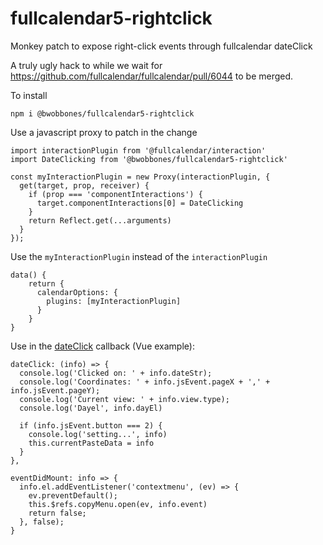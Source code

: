 # fullcalendar5-rightclick
Monkey patch to expose right-click events through fullcalendar dateClick

A truly ugly hack to while we wait for https://github.com/fullcalendar/fullcalendar/pull/6044 to be merged.

To install

```
npm i @bwobbones/fullcalendar5-rightclick
```

Use a javascript proxy to patch in the change

```
import interactionPlugin from '@fullcalendar/interaction'
import DateClicking from '@bwobbones/fullcalendar5-rightclick'

const myInteractionPlugin = new Proxy(interactionPlugin, {
  get(target, prop, receiver) {
    if (prop === 'componentInteractions') {
      target.componentInteractions[0] = DateClicking
    }
    return Reflect.get(...arguments)
  }
});
```

Use the `myInteractionPlugin` instead of the `interactionPlugin`

```
data() {
    return {
      calendarOptions: {
        plugins: [myInteractionPlugin]
      }
    }
}
```

Use in the [dateClick](https://fullcalendar.io/docs/dateClick) callback (Vue example):

```
dateClick: (info) => {
  console.log('Clicked on: ' + info.dateStr);
  console.log('Coordinates: ' + info.jsEvent.pageX + ',' + info.jsEvent.pageY);
  console.log('Current view: ' + info.view.type);
  console.log('Dayel', info.dayEl)
  
  if (info.jsEvent.button === 2) {
    console.log('setting...', info)
    this.currentPasteData = info
  }
},

eventDidMount: info => {
  info.el.addEventListener('contextmenu', (ev) => {
    ev.preventDefault();
    this.$refs.copyMenu.open(ev, info.event)
    return false;
  }, false);
}
```


